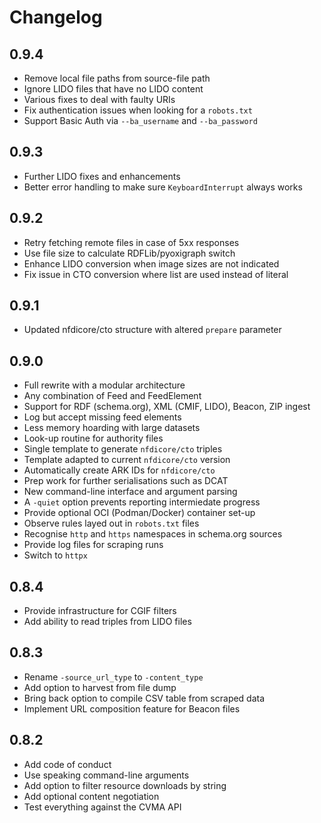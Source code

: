 # Changelog

## 0.9.4

- Remove local file paths from source-file path
- Ignore LIDO files that have no LIDO content
- Various fixes to deal with faulty URIs
- Fix authentication issues when looking for a `robots.txt`
- Support Basic Auth via `--ba_username` and `--ba_password`

## 0.9.3

- Further LIDO fixes and enhancements
- Better error handling to make sure `KeyboardInterrupt` always works

## 0.9.2

- Retry fetching remote files in case of 5xx responses
- Use file size to calculate RDFLib/pyoxigraph switch
- Enhance LIDO conversion when image sizes are not indicated
- Fix issue in CTO conversion where list are used instead of literal

## 0.9.1

- Updated nfdicore/cto structure with altered `prepare` parameter

## 0.9.0

- Full rewrite with a modular architecture
- Any combination of Feed and FeedElement
- Support for RDF (schema.org), XML (CMIF, LIDO), Beacon, ZIP ingest
- Log but accept missing feed elements
- Less memory hoarding with large datasets
- Look-up routine for authority files
- Single template to generate `nfdicore/cto` triples
- Template adapted to current `nfdicore/cto` version
- Automatically create ARK IDs for `nfdicore/cto`
- Prep work for further serialisations such as DCAT
- New command-line interface and argument parsing
- A `-quiet` option prevents reporting intermiedate progress
- Provide optional OCI (Podman/Docker) container set-up
- Observe rules layed out in `robots.txt` files
- Recognise `http` and `https` namespaces in schema.org sources
- Provide log files for scraping runs
- Switch to `httpx`

## 0.8.4

- Provide infrastructure for CGIF filters
- Add ability to read triples from LIDO files

## 0.8.3

- Rename `-source_url_type` to `-content_type`
- Add option to harvest from file dump
- Bring back option to compile CSV table from scraped data
- Implement URL composition feature for Beacon files

## 0.8.2

- Add code of conduct
- Use speaking command-line arguments
- Add option to filter resource downloads by string
- Add optional content negotiation
- Test everything against the CVMA API
